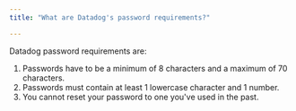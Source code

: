 ```yaml
---
title: "What are Datadog's password requirements?"

---
```


Datadog password requirements are:

1. Passwords have to be a minimum of 8 characters and a maximum of 70 characters.
2. Passwords must contain at least 1 lowercase character and 1 number.
3. You cannot reset your password to one you've used in the past.
